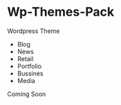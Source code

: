 Wp-Themes-Pack
==============

Wordpress Theme

<ul>
<li>Blog</li>
<li>News</li>
<li>Retail</li>
<li>Portfolio</li>
<li>Bussines</li>
<li>Media</li>
</ul>

Coming Soon
